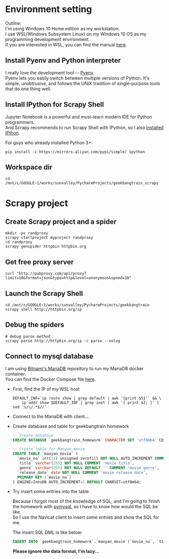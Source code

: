 # Environment setting #

Outline:  
I'm using Windows 10 Home edition as my workstation.  
I use WSL(Windows Subsystem Linux) on my Windows 10 OS as my programming development environment.  
If you are interested in WSL, you can find the manual [here][SetUpVSCodeSetUpWSL].

## Install Pyenv and Python interpreter ##

I really love the development tool -- [Pyenv][Pyenv].  
Pyenv lets you easily switch between multiple versions of Python. It's simple, unobtrusive, and follows the UNIX tradition of single-purpose tools that do one thing well.

## Install IPython for Scrapy Shell ##

Jupyter Notebook is a powerful and must-learn modern IDE for Python programmers.  
And Scrapy recommends to run Scrapy Shell with IPython, so I also [installed IPthon][InstallIpthon].  

For guys who already installed Python 3+:  
```shell
pip install -i https://mirrors.aliyun.com/pypi/simple/ ipython
```

## Workspace dir ##

`cd /mnt/c/GOOGLE~1/works/sunvalley/PycharmProjects/geekbangtrain_scrapy`

# Scrapy project #

## Create Scrapy project and a spider ##

```shell
mkdir -pv randproxy
scrapy startproject myproject randproxy
cd randproxy
scrapy genspider httpbin httpbin.org
```


## Get free proxy server ##

```shell
curl "http://pubproxy.com/api/proxy?limit=10&format=json&type=http&level=anonymous&speed=10"
```

## Launch the Scrapy Shell ##

```shell
cd /mnt/c/GOOGLE~1/works/sunvalley/PycharmProjects/geekbangtrain
scrapy shell http://httpbin.org/ip
```

## Debug the spiders ##

```shell
# debug parse method
scrapy parse http://httpbin.org/ip -c parse --nolog
```

## Connect to mysql database ##

I am using [Bitnami's MariaDB][BitnamiMariadb] repository to run my MariaDB docker container.  
You can find the Docker Compose file [here][MariadbDockerCompose].

-   First, find the IP of my WSL host

    ```shell
    DEFAULT_INF=`ip route show | grep default | awk '{print $5}'` && \
        ip addr show $DEFAULT_INF | grep inet | awk '{ print $2; }' | sed 's/\/.*$//'
    ```

-   Connect to the MariaDB with client...

-   Create database and table for geekbangtrain homework

    ```sql
    -- Create database
    CREATE DATABASE `geekbangtrain_homework` CHARACTER SET 'utf8mb4' COLLATE 'utf8mb4_general_ci';
    ```

    ```sql
    -- Create table for Maoyan movie
    CREATE TABLE `maoyan_movie` (
      `movie_no` int(11) unsigned zerofill NOT NULL AUTO_INCREMENT COMMENT 'movie number, primary key',
      `title` varchar(255) NOT NULL COMMENT 'movie title',
      `genre` varchar(255) NOT NULL DEFAULT '' COMMENT 'movie genre',
      `release_date` date NOT NULL COMMENT 'movie release date',
      PRIMARY KEY (`movie_no`)
    ) ENGINE=InnoDB AUTO_INCREMENT=2 DEFAULT CHARSET=utf8mb4;
    ```

-   Try insert some entries into the table

    Because I forgot most of the knowledge of SQL, and I'm going to finish the homework with [pymysql][pymysql], so I have to know how would the SQL be like.  
    So I use the Navicat client to insert some entries and show the SQL for me.

    The insert SQL DML is like below:  
    ```sql
    INSERT INTO `geekbangtrain_homework`.`maoyan_movie`(`movie_no`, `title`, `genre`, `release_date`) VALUES (NULL, '[\'天气之子\']', '爱情／动画／奇幻', '2019-11-01');
    ```
    **Please ignore the data format, I'm lazy...**

[SetUpVSCodeSetUpWSL]: https://code.visualstudio.com/docs/remote/wsl#_getting-started
[Pyenv]: https://github.com/pyenv/pyenv
[InstallIpthon]: https://ipython.org/install.html
[BitnamiMariadb]: https://hub.docker.com/r/bitnami/mariadb/
[MariadbDockerCompose]: ./docker/docker-compose_files/docker-compose-mariadb.yml
[pymysql]: https://github.com/PyMySQL/PyMySQL
